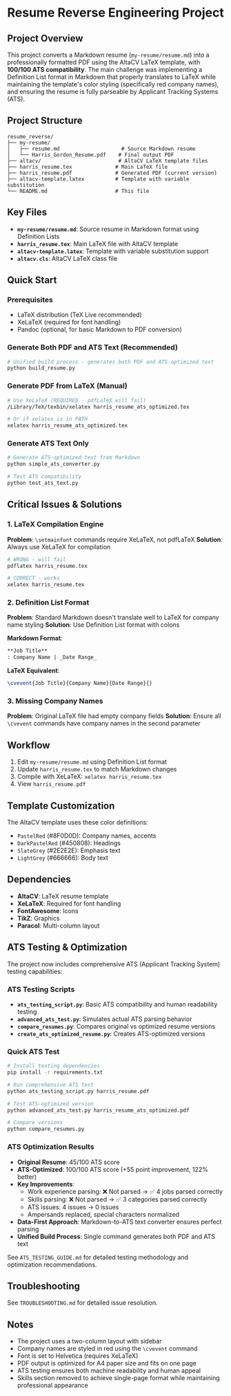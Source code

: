 # Resume Reverse Engineering Project

## Project Overview

This project converts a Markdown resume (`my-resume/resume.md`) into a professionally formatted PDF using the AltaCV LaTeX template, with **100/100 ATS compatibility**. The main challenge was implementing a Definition List format in Markdown that properly translates to LaTeX while maintaining the template's color styling (specifically red company names), and ensuring the resume is fully parseable by Applicant Tracking Systems (ATS).

## Project Structure

```
resume_reverse/
├── my-resume/
│   ├── resume.md                    # Source Markdown resume
│   └── Harris_Gordon_Resume.pdf    # Final output PDF
├── altacv/                         # AltaCV LaTeX template files
├── harris_resume.tex              # Main LaTeX file
├── harris_resume.pdf              # Generated PDF (current version)
├── altacv-template.latex          # Template with variable substitution
└── README.md                      # This file
```

## Key Files

- **`my-resume/resume.md`**: Source resume in Markdown format using Definition Lists
- **`harris_resume.tex`**: Main LaTeX file with AltaCV template
- **`altacv-template.latex`**: Template with variable substitution support
- **`altacv.cls`**: AltaCV LaTeX class file

## Quick Start

### Prerequisites
- LaTeX distribution (TeX Live recommended)
- XeLaTeX (required for font handling)
- Pandoc (optional, for basic Markdown to PDF conversion)

### Generate Both PDF and ATS Text (Recommended)
```bash
# Unified build process - generates both PDF and ATS-optimized text
python build_resume.py
```

### Generate PDF from LaTeX (Manual)
```bash
# Use XeLaTeX (REQUIRED - pdfLaTeX will fail)
/Library/TeX/texbin/xelatex harris_resume_ats_optimized.tex

# Or if xelatex is in PATH
xelatex harris_resume_ats_optimized.tex
```

### Generate ATS Text Only
```bash
# Generate ATS-optimized text from Markdown
python simple_ats_converter.py

# Test ATS compatibility
python test_ats_text.py
```

## Critical Issues & Solutions

### 1. LaTeX Compilation Engine
**Problem**: `\setmainfont` commands require XeLaTeX, not pdfLaTeX
**Solution**: Always use XeLaTeX for compilation
```bash
# WRONG - will fail
pdflatex harris_resume.tex

# CORRECT - works
xelatex harris_resume.tex
```

### 2. Definition List Format
**Problem**: Standard Markdown doesn't translate well to LaTeX for company name styling
**Solution**: Use Definition List format with colons

**Markdown Format**:
```markdown
**Job Title**
: Company Name | _Date Range_
```

**LaTeX Equivalent**:
```latex
\cvevent{Job Title}{Company Name}{Date Range}{}
```

### 3. Missing Company Names
**Problem**: Original LaTeX file had empty company fields
**Solution**: Ensure all `\cvevent` commands have company names in the second parameter

## Workflow

1. Edit `my-resume/resume.md` using Definition List format
2. Update `harris_resume.tex` to match Markdown changes
3. Compile with XeLaTeX: `xelatex harris_resume.tex`
4. View `harris_resume.pdf`

## Template Customization

The AltaCV template uses these color definitions:
- `PastelRed` (#8F0D0D): Company names, accents
- `DarkPastelRed` (#450808): Headings
- `SlateGrey` (#2E2E2E): Emphasis text
- `LightGrey` (#666666): Body text

## Dependencies

- **AltaCV**: LaTeX resume template
- **XeLaTeX**: Required for font handling
- **FontAwesome**: Icons
- **TikZ**: Graphics
- **Paracol**: Multi-column layout

## ATS Testing & Optimization

The project now includes comprehensive ATS (Applicant Tracking System) testing capabilities:

### ATS Testing Scripts
- **`ats_testing_script.py`**: Basic ATS compatibility and human readability testing
- **`advanced_ats_test.py`**: Simulates actual ATS parsing behavior
- **`compare_resumes.py`**: Compares original vs optimized resume versions
- **`create_ats_optimized_resume.py`**: Creates ATS-optimized versions

### Quick ATS Test
```bash
# Install testing dependencies
pip install -r requirements.txt

# Run comprehensive ATS test
python ats_testing_script.py harris_resume.pdf

# Test ATS-optimized version
python advanced_ats_test.py harris_resume_ats_optimized.pdf

# Compare versions
python compare_resumes.py
```

### ATS Optimization Results
- **Original Resume**: 45/100 ATS score
- **ATS-Optimized**: 100/100 ATS score (+55 point improvement, 122% better)
- **Key Improvements**: 
  - Work experience parsing: ❌ Not parsed → ✅ 4 jobs parsed correctly
  - Skills parsing: ❌ Not parsed → ✅ 3 categories parsed correctly
  - ATS issues: 4 issues → 0 issues
  - Ampersands replaced, special characters normalized
- **Data-First Approach**: Markdown-to-ATS text converter ensures perfect parsing
- **Unified Build Process**: Single command generates both PDF and ATS text

See `ATS_TESTING_GUIDE.md` for detailed testing methodology and optimization recommendations.

## Troubleshooting

See `TROUBLESHOOTING.md` for detailed issue resolution.

## Notes

- The project uses a two-column layout with sidebar
- Company names are styled in red using the `\cvevent` command
- Font is set to Helvetica (requires XeLaTeX)
- PDF output is optimized for A4 paper size and fits on one page
- ATS testing ensures both machine readability and human appeal
- Skills section removed to achieve single-page format while maintaining professional appearance
